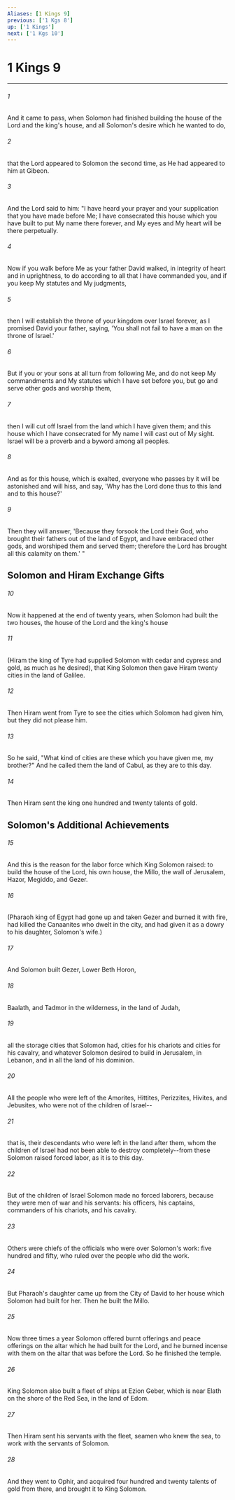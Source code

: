 ```yaml
---
Aliases: [1 Kings 9]
previous: ['1 Kgs 8']
up: ['1 Kings']
next: ['1 Kgs 10']
---
```

# 1 Kings 9

***


###### 1 
And it came to pass, when Solomon had finished building the house of the Lord and the king's house, and all Solomon's desire which he wanted to do, 

###### 2 
that the Lord appeared to Solomon the second time, as He had appeared to him at Gibeon. 

###### 3 
And the Lord said to him: "I have heard your prayer and your supplication that you have made before Me; I have consecrated this house which you have built to put My name there forever, and My eyes and My heart will be there perpetually. 

###### 4 
Now if you walk before Me as your father David walked, in integrity of heart and in uprightness, to do according to all that I have commanded you, and if you keep My statutes and My judgments, 

###### 5 
then I will establish the throne of your kingdom over Israel forever, as I promised David your father, saying, 'You shall not fail to have a man on the throne of Israel.' 

###### 6 
But if you or your sons at all turn from following Me, and do not keep My commandments and My statutes which I have set before you, but go and serve other gods and worship them, 

###### 7 
then I will cut off Israel from the land which I have given them; and this house which I have consecrated for My name I will cast out of My sight. Israel will be a proverb and a byword among all peoples. 

###### 8 
And as for this house, which is exalted, everyone who passes by it will be astonished and will hiss, and say, 'Why has the Lord done thus to this land and to this house?' 

###### 9 
Then they will answer, 'Because they forsook the Lord their God, who brought their fathers out of the land of Egypt, and have embraced other gods, and worshiped them and served them; therefore the Lord has brought all this calamity on them.' " 

## Solomon and Hiram Exchange Gifts 

###### 10 
Now it happened at the end of twenty years, when Solomon had built the two houses, the house of the Lord and the king's house 

###### 11 
(Hiram the king of Tyre had supplied Solomon with cedar and cypress and gold, as much as he desired), that King Solomon then gave Hiram twenty cities in the land of Galilee. 

###### 12 
Then Hiram went from Tyre to see the cities which Solomon had given him, but they did not please him. 

###### 13 
So he said, "What kind of cities are these which you have given me, my brother?" And he called them the land of Cabul, as they are to this day. 

###### 14 
Then Hiram sent the king one hundred and twenty talents of gold.

## Solomon's Additional Achievements 

###### 15 
And this is the reason for the labor force which King Solomon raised: to build the house of the Lord, his own house, the Millo, the wall of Jerusalem, Hazor, Megiddo, and Gezer. 

###### 16 
(Pharaoh king of Egypt had gone up and taken Gezer and burned it with fire, had killed the Canaanites who dwelt in the city, and had given it as a dowry to his daughter, Solomon's wife.) 

###### 17 
And Solomon built Gezer, Lower Beth Horon, 

###### 18 
Baalath, and Tadmor in the wilderness, in the land of Judah, 

###### 19 
all the storage cities that Solomon had, cities for his chariots and cities for his cavalry, and whatever Solomon desired to build in Jerusalem, in Lebanon, and in all the land of his dominion. 

###### 20 
All the people who were left of the Amorites, Hittites, Perizzites, Hivites, and Jebusites, who were not of the children of Israel-- 

###### 21 
that is, their descendants who were left in the land after them, whom the children of Israel had not been able to destroy completely--from these Solomon raised forced labor, as it is to this day. 

###### 22 
But of the children of Israel Solomon made no forced laborers, because they were men of war and his servants: his officers, his captains, commanders of his chariots, and his cavalry. 

###### 23 
Others were chiefs of the officials who were over Solomon's work: five hundred and fifty, who ruled over the people who did the work. 

###### 24 
But Pharaoh's daughter came up from the City of David to her house which Solomon had built for her. Then he built the Millo. 

###### 25 
Now three times a year Solomon offered burnt offerings and peace offerings on the altar which he had built for the Lord, and he burned incense with them on the altar that was before the Lord. So he finished the temple. 

###### 26 
King Solomon also built a fleet of ships at Ezion Geber, which is near Elath on the shore of the Red Sea, in the land of Edom. 

###### 27 
Then Hiram sent his servants with the fleet, seamen who knew the sea, to work with the servants of Solomon. 

###### 28 
And they went to Ophir, and acquired four hundred and twenty talents of gold from there, and brought it to King Solomon.
